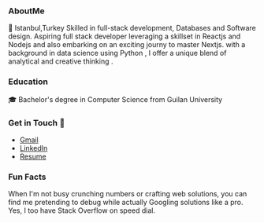 
<!--
**mojibc1377/mojibc1377** is a ✨ _special_ ✨ repository because its `README.md` (this file) appears on your GitHub profile.

Here are some ideas to get you started:

- 🔭 I’m currently working on ...
- 🌱 I’m currently learning ...
- 👯 I’m looking to collaborate on ...
- 🤔 I’m looking for help with ...
- 💬 Ask me about ...
- 📫 How to reach me: ...
- 😄 Pronouns: ...
- ⚡ Fun fact: ...
-->

### AboutMe

📍 Istanbul,Turkey
Skilled in full-stack development, Databases and Software design.
Aspiring full stack developer leveraging a skillset in Reactjs and Nodejs and also embarking on an exciting journy to master Nextjs.
with a background in data science using Python , I offer a unique blend of analytical and creative thinking .

### Education
🎓 Bachelor's degree in Computer Science from Guilan University

### Get in Touch 💬 

- [Gmail](mailto:mojtaba.bagherich@gmail.com)
- [LinkedIn](https://www.linkedin.com/in/mojtaba-bagheri-chenari/)
- [Resume](https://portfolio-ashy-one-22.vercel.app/)

### Fun Facts

When I'm not busy crunching numbers or crafting web solutions, you can find me pretending to debug while actually Googling solutions like a pro. Yes, I too have Stack Overflow on speed dial.
